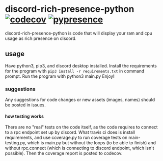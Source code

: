 # discord-rich-presence-python [![codecov](https://codecov.io/gh/TennisBowling/discord-rich-presence-python/branch/main/graph/badge.svg?token=FKSZTY790B)](undefined)  [![pypresence](https://img.shields.io/badge/using-pypresence-00bb88.svg?style=for-the-badge&logo=discord&logoWidth=20)](https://github.com/qwertyquerty/pypresence)


discord-rich-presence-python is code that will display your ram and cpu usage as rich presence on discord.

## usage

Have python3, pip3, and discord desktop installed.
Install the requirements for the program with ```pip3 install -r requirements.txt``` in command prompt.
Run the program with python3 main.py 
Enjoy!

### suggestions

Any suggestions for code changes or new assets (images, names) should be posted in issues.


#### how testing works

There are no "real" tests on the code itself, as the code requires to connect to a rpc endpoint set up by discord. What travis ci does is install requirements, and use coverage.py to run coverage tests on main-testing.py, which is main.py but without the loops (to be able to finish) and without rpc.connect (which is connecting to discord endpoint, which isn't possible). Then the coverage report is posted to codecov.

